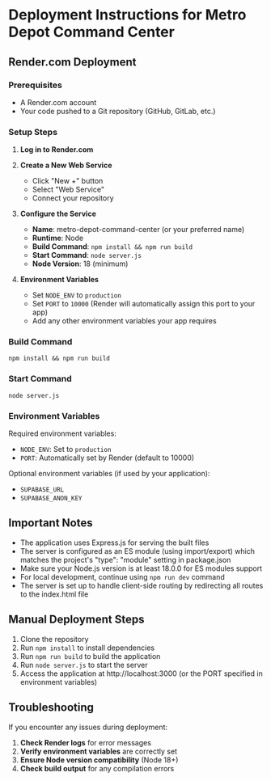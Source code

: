 
# Deployment Instructions for Metro Depot Command Center

## Render.com Deployment

### Prerequisites
- A Render.com account
- Your code pushed to a Git repository (GitHub, GitLab, etc.)

### Setup Steps

1. **Log in to Render.com**

2. **Create a New Web Service**
   - Click "New +" button
   - Select "Web Service"
   - Connect your repository

3. **Configure the Service**
   - **Name**: metro-depot-command-center (or your preferred name)
   - **Runtime**: Node
   - **Build Command**: `npm install && npm run build`
   - **Start Command**: `node server.js`
   - **Node Version**: 18 (minimum)

4. **Environment Variables**
   - Set `NODE_ENV` to `production`
   - Set `PORT` to `10000` (Render will automatically assign this port to your app)
   - Add any other environment variables your app requires

### Build Command
```
npm install && npm run build
```

### Start Command
```
node server.js
```

### Environment Variables
Required environment variables:
- `NODE_ENV`: Set to `production`
- `PORT`: Automatically set by Render (default to 10000)

Optional environment variables (if used by your application):
- `SUPABASE_URL`
- `SUPABASE_ANON_KEY`

## Important Notes

- The application uses Express.js for serving the built files
- The server is configured as an ES module (using import/export) which matches the project's "type": "module" setting in package.json
- Make sure your Node.js version is at least 18.0.0 for ES modules support
- For local development, continue using `npm run dev` command
- The server is set up to handle client-side routing by redirecting all routes to the index.html file

## Manual Deployment Steps

1. Clone the repository
2. Run `npm install` to install dependencies
3. Run `npm run build` to build the application
4. Run `node server.js` to start the server
5. Access the application at http://localhost:3000 (or the PORT specified in environment variables)

## Troubleshooting

If you encounter any issues during deployment:

1. **Check Render logs** for error messages
2. **Verify environment variables** are correctly set
3. **Ensure Node version compatibility** (Node 18+)
4. **Check build output** for any compilation errors

